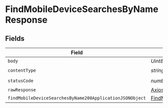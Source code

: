 # FindMobileDeviceSearchesByNameResponse


## Fields

| Field                                                                                                                           | Type                                                                                                                            | Required                                                                                                                        | Description                                                                                                                     |
| ------------------------------------------------------------------------------------------------------------------------------- | ------------------------------------------------------------------------------------------------------------------------------- | ------------------------------------------------------------------------------------------------------------------------------- | ------------------------------------------------------------------------------------------------------------------------------- |
| `body`                                                                                                                          | *Uint8Array*                                                                                                                    | :heavy_minus_sign:                                                                                                              | N/A                                                                                                                             |
| `contentType`                                                                                                                   | *string*                                                                                                                        | :heavy_check_mark:                                                                                                              | N/A                                                                                                                             |
| `statusCode`                                                                                                                    | *number*                                                                                                                        | :heavy_check_mark:                                                                                                              | N/A                                                                                                                             |
| `rawResponse`                                                                                                                   | [AxiosResponse>](https://axios-http.com/docs/res_schema)                                                                        | :heavy_minus_sign:                                                                                                              | N/A                                                                                                                             |
| `findMobileDeviceSearchesByName200ApplicationJSONObject`                                                                        | [FindMobileDeviceSearchesByName200ApplicationJSON](../../models/operations/findmobiledevicesearchesbyname200applicationjson.md) | :heavy_minus_sign:                                                                                                              | OK                                                                                                                              |